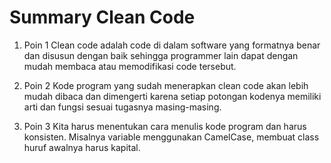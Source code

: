 # Summary Clean Code
 
1. Poin 1
Clean code adalah code di dalam software yang formatnya benar dan disusun dengan baik sehingga programmer lain dapat dengan mudah membaca atau memodifikasi code tersebut.

2. Poin 2
Kode program yang sudah menerapkan clean code akan lebih mudah dibaca dan dimengerti karena setiap potongan kodenya memiliki arti dan fungsi sesuai tugasnya masing-masing.

3. Poin 3 
Kita harus menentukan cara menulis kode program dan harus konsisten. Misalnya variable menggunakan CamelCase, membuat class huruf awalnya harus kapital.